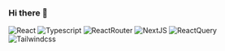 ### Hi there 👋

<!--
**iimandoo/iimandoo** is a ✨ _special_ ✨ repository because its `README.md` (this file) appears on your GitHub profile.

Here are some ideas to get you started:

- 🔭 I’m currently working on ...
- 🌱 I’m currently learning ...
- 👯 I’m looking to collaborate on ...
- 🤔 I’m looking for help with ...
- 💬 Ask me about ...
- 📫 How to reach me: ...
- 😄 Pronouns: ...
- ⚡ Fun fact: ...
-->

![React](https://img.shields.io/badge/REACT-brightgreen)
![Typescript](https://img.shields.io/badge/TYPESCRIPT-yellowgreen)
![ReactRouter](https://img.shields.io/badge/REACT_ROUTER-orange)
![NextJS](https://img.shields.io/badge/NEXTJS-red)
![ReactQuery](https://img.shields.io/badge/REACTQUERY-BLUE)
![Tailwindcss](https://img.shields.io/badge/Tailwind_Css-blueviolet)
